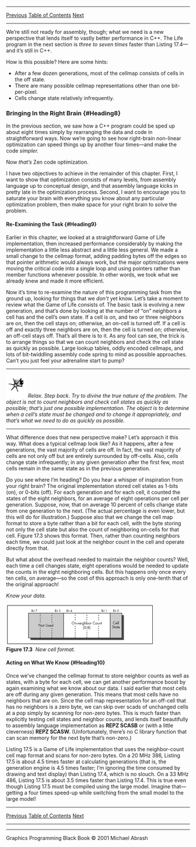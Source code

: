   ------------------------ --------------------------------- --------------------
  [Previous](17-05.html)   [Table of Contents](index.html)   [Next](17-07.html)
  ------------------------ --------------------------------- --------------------

We’re still not ready for assembly, though; what we need is a new
perspective that lends itself to vastly better performance in C++. The
Life program in the next section is *three to seven times* faster than
Listing 17.4—and it’s still in C++.

How is this possible? Here are some hints:

-   After a few dozen generations, most of the cellmap consists of cells
    in the off state.
-   There are many possible cellmap representations other than one
    bit-per-pixel.
-   Cells change state relatively infrequently.

### Bringing In the Right Brain {#Heading8}

In the previous section, we saw how a C++ program could be sped up about
eight times simply by rearranging the data and code in straightforward
ways. Now we’re going to see how right-brain non-linear optimization can
speed things up by another four times—and make the code *simpler.*

Now *that’s* Zen code optimization.

I have two objectives to achieve in the remainder of this chapter.
First, I want to show that optimization consists of many levels, from
assembly language up to conceptual design, and that assembly language
kicks in pretty late in the optimization process. Second, I want to
encourage you to saturate your brain with everything you know about any
particular optimization problem, then make space for your right brain to
solve the problem.

#### Re-Examining the Task {#Heading9}

Earlier in this chapter, we looked at a straightforward Game of Life
implementation, then increased performance considerably by making the
implementation a little less abstract and a little less general. We made
a small change to the cellmap format, adding padding bytes off the edges
so that pointer arithmetic would always work, but the major
optimizations were moving the critical code into a single loop and using
pointers rather than member functions whenever possible. In other words,
we took what we already knew and made it more efficient.

Now it’s time to re-examine the nature of this programming task from the
ground up, looking for things that we *don’t* yet know. Let’s take a
moment to review what the Game of Life consists of. The basic task is
evolving a new generation, and that’s done by looking at the number of
“on” neighbors a cell has and the cell’s own state. If a cell is on, and
two or three neighbors are on, then the cell stays on; otherwise, an
on-cell is turned off. If a cell is off and exactly three neighbors are
on, then the cell is turned on; otherwise, an off-cell stays off. That’s
all there is to it. As any fool can see, the trick is to arrange things
so that we can count neighbors and check the cell state as quickly as
possible. Large lookup tables, oddly encoded cellmaps, and lots of
bit-twiddling assembly code spring to mind as possible approaches. Can’t
you just feel your adrenaline start to pump?

  ------------------- ----------------------------------------------------------------------------------------------------------------------------------------------------------------------------------------------------------------------------------------------------------------------------------------------------------------------------------------------------
  ![](images/i.jpg)   *Relax. Step back. Try to divine the true nature of the problem. The object is not to count neighbors and check cell states as quickly as possible; that’s just one possible implementation. The object is to determine when a cell’s state must be changed and to change it appropriately, and that’s what we need to do as quickly as possible.*
  ------------------- ----------------------------------------------------------------------------------------------------------------------------------------------------------------------------------------------------------------------------------------------------------------------------------------------------------------------------------------------------

What difference does that new perspective make? Let’s approach it this
way. What does a typical cellmap look like? As it happens, after a few
generations, the vast majority of cells are off. In fact, the vast
majority of cells are not only off but are entirely surrounded by
off-cells. Also, cells change state infrequently; in any given
generation after the first few, most cells remain in the same state as
in the previous generation.

Do you see where I’m heading? Do you hear a whisper of inspiration from
your right brain? The original implementation stored cell states as
1-bits (on), or 0-bits (off). For each generation and for each cell, it
counted the states of the eight neighbors, for an average of eight
operations per cell per generation. Suppose, now, that on average 10
percent of cells change state from one generation to the next. (The
actual percentage is even lower, but this will do for illustration.)
Suppose also that we change the cell map format to store a byte rather
than a bit for each cell, with the byte storing not only the cell state
but also the count of neighboring on-cells for that cell. Figure 17.3
shows this format. Then, rather than counting neighbors each time, we
could just look at the neighbor count in the cell and operate directly
from that.

But what about the overhead needed to maintain the neighbor counts?
Well, each time a cell changes state, eight operations would be needed
to update the counts in the eight neighboring cells. But this happens
only once every ten cells, on average—so the cost of this approach is
only one-tenth that of the original approach!

*Know your data.*

![](images/17-03.jpg)\
 **Figure 17.3**  *New cell format.*

#### Acting on What We Know {#Heading10}

Once we’ve changed the cellmap format to store neighbor counts as well
as states, with a byte for each cell, we can get another performance
boost by again examining what we know about our data. I said earlier
that most cells are off during any given generation. This means that
most cells have no neighbors that are on. Since the cell map
representation for an off-cell that has no neighbors is a zero byte, we
can skip over scads of unchanged cells at a pop simply by scanning for
non-zero bytes. This is much faster than explicitly testing cell states
and neighbor counts, and lends itself beautifully to assembly language
implementation as **REPZ SCASB** or (with a little cleverness) **REPZ
SCASW.** (Unfortunately, there’s no C library function that can scan
memory for the next byte that’s non-zero.)

Listing 17.5 is a Game of Life implementation that uses the
neighbor-count cell map format and scans for non-zero bytes. On a 20 MHz
386, Listing 17.5 is about 4.5 times faster at calculating generations
(that is, the generation engine is 4.5 times faster; I’m ignoring the
time consumed by drawing and text display) than Listing 17.4, which is
no slouch. On a 33 MHz 486, Listing 17.5 is about 3.5 times faster than
Listing 17.4. This is true even though Listing 17.5 must be compiled
using the large model. Imagine that—getting a four times speed-up while
switching from the small model to the large model!

  ------------------------ --------------------------------- --------------------
  [Previous](17-05.html)   [Table of Contents](index.html)   [Next](17-07.html)
  ------------------------ --------------------------------- --------------------

* * * * *

Graphics Programming Black Book © 2001 Michael Abrash
